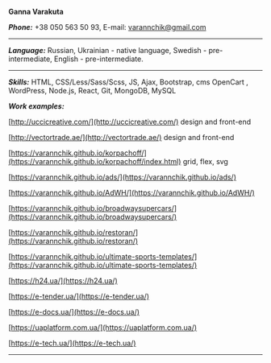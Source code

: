 **Ganna Varakuta**


**_Phone:_** +38 050 563 50 93, E-mail: varannchik@gmail.com

***

_**Language:**_ Russian, Ukrainian - native language, Swedish - pre-intermediate, English - pre-intermediate.

***
_**Skills:**_ HTML, CSS/Less/Sass/Scss, JS, Ajax, Bootstrap, cms OpenCart , WordPress, Node.js, React, Git, MongoDB, MySQL

**_Work examples:_** 

[http://uccicreative.com/](http://uccicreative.com/) design and front-end

[http://vectortrade.ae/](http://vectortrade.ae/) design and front-end

[https://varannchik.github.io/korpachoff/](https://varannchik.github.io/korpachoff/index.html) grid, flex, svg

[https://varannchik.github.io/ads/](https://varannchik.github.io/ads/)

[https://varannchik.github.io/AdWH/](https://varannchik.github.io/AdWH/)

[https://varannchik.github.io/broadwaysupercars/](https://varannchik.github.io/broadwaysupercars/) 

[https://varannchik.github.io/restoran/](https://varannchik.github.io/restoran/)

[https://varannchik.github.io/ultimate-sports-templates/](https://varannchik.github.io/ultimate-sports-templates/)

[https://h24.ua/](https://h24.ua/)

[https://e-tender.ua/](https://e-tender.ua/)

[https://e-docs.ua/](https://e-docs.ua/)

[https://uaplatform.com.ua/](https://uaplatform.com.ua/)

[https://e-tech.ua/](https://e-tech.ua/)

***



